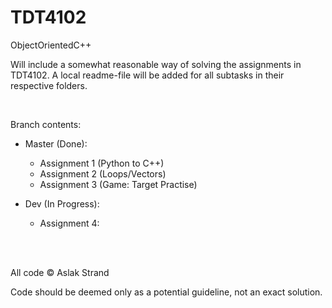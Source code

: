 # TDT4102
ObjectOrientedC++

Will include a somewhat reasonable way of solving the assignments in TDT4102.
A local readme-file will be added for all subtasks in their respective folders.

<br>

Branch contents:
- Master (Done):
  - Assignment 1 (Python to C++)
  - Assignment 2 (Loops/Vectors)
  - Assignment 3 (Game: Target Practise)

- Dev (In Progress):
  - Assignment 4:
  
<br><br>

All code © Aslak Strand

Code should be deemed only as a potential guideline, not an exact solution.
